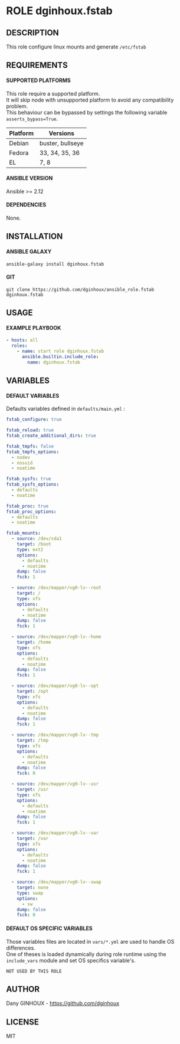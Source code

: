 # ROLE dginhoux.fstab



## DESCRIPTION

This role configure linux mounts and generate `/etc/fstab`



## REQUIREMENTS

#### SUPPORTED PLATFORMS

This role require a supported platform.<br />
It will skip node with unsupported platform to avoid any compatibility problem.<br />
This behaviour can be bypassed by settings the following variable `asserts_bypass=True`.

| Platform | Versions |
|----------|----------|
| Debian | buster, bullseye |
| Fedora | 33, 34, 35, 36 |
| EL | 7, 8 |

#### ANSIBLE VERSION

Ansible >= 2.12

#### DEPENDENCIES

None.



## INSTALLATION

#### ANSIBLE GALAXY

```shell
ansible-galaxy install dginhoux.fstab
```
#### GIT

```shell
git clone https://github.com/dginhoux/ansible_role.fstab dginhoux.fstab
```


## USAGE

#### EXAMPLE PLAYBOOK

```yaml
- hosts: all
  roles:
    - name: start role dginhoux.fstab
      ansible.builtin.include_role:
        name: dginhoux.fstab
```


## VARIABLES

#### DEFAULT VARIABLES

Defaults variables defined in `defaults/main.yml` : 

```yaml
fstab_configure: true

fstab_reload: true
fstab_create_additional_dirs: true

fstab_tmpfs: false
fstab_tmpfs_options:
  - nodev
  - nosuid
  - noatime

fstab_sysfs: true
fstab_sysfs_options:
  - defaults
  - noatime

fstab_proc: true
fstab_proc_options:
  - defaults
  - noatime

fstab_mounts:
  - source: /dev/sda1
    target: /boot
    type: ext2
    options:
      - defaults
      - noatime
    dump: false
    fsck: 1

  - source: /dev/mapper/vg0-lv--root
    target: /
    type: xfs
    options:
      - defaults
      - noatime
    dump: false
    fsck: 1

  - source: /dev/mapper/vg0-lv--home
    target: /home
    type: xfs
    options:
      - defaults
      - noatime
    dump: false
    fsck: 1

  - source: /dev/mapper/vg0-lv--opt
    target: /opt
    type: xfs
    options:
      - defaults
      - noatime
    dump: false
    fsck: 1

  - source: /dev/mapper/vg0-lv--tmp
    target: /tmp
    type: xfs
    options:
      - defaults
      - noatime
    dump: false
    fsck: 0

  - source: /dev/mapper/vg0-lv--usr
    target: /usr
    type: xfs
    options:
      - defaults
      - noatime
    dump: false
    fsck: 1

  - source: /dev/mapper/vg0-lv--var
    target: /var
    type: xfs
    options:
      - defaults
      - noatime
    dump: false
    fsck: 1

  - source: /dev/mapper/vg0-lv--swap
    target: none
    type: swap
    options:
      - sw
    dump: false
    fsck: 0
```

#### DEFAULT OS SPECIFIC VARIABLES

Those variables files are located in `vars/*.yml` are used to handle OS differences.<br />
One of theses is loaded dynamically during role runtime using the `include_vars` module and set OS specifics variable's.

`NOT USED BY THIS ROLE`


## AUTHOR

Dany GINHOUX - https://github.com/dginhoux



## LICENSE

MIT
